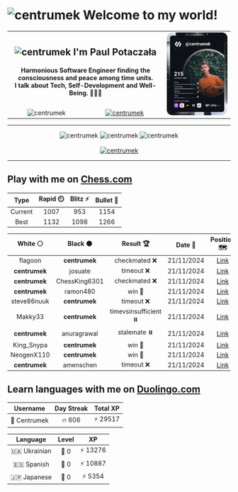 <h1>
  <img
    src="https://emojis.slackmojis.com/emojis/images/1531849430/4246/blob-sunglasses.gif"
    width="30"
    alt="centrumek"
  />
  Welcome to my world!
</h1>

<table>
  <tbody>
    <tr>
      <td align="center" width="70%" colspan="2">
        <h2>
          <img
            src="https://raw.githubusercontent.com/MartinHeinz/MartinHeinz/master/wave.gif"
            width="30px"
            alt="centrumek"
          />
          I'm Paul Potaczała
        </h2>
        <h4>
          Harmonious Software Engineer finding the consciousness and peace among time units.
          <br/>
          I talk about Tech, Self-Development and Well-Being. 🌿🧘🚀
        </h4>
      </td>
      <td width="30%" rowspan="2">
        <a href="https://app.daily.dev/centrumek">
          <img
            src="./devcard.svg"
            alt="centrumek"
          />
        </a>
      </td>
    </tr>
    <tr align="center">
      <td>
        <img
          src="https://komarev.com/ghpvc/?username=centrumek&label=visitors&color=0e75b6&style=flat"
          alt="centrumek"
        >
      </td>
      <td>
        <a href="https://stackoverflow.com/users/14496012/centrumek">
          <img
            src="https://stackoverflow.com/users/flair/14496012.png?theme=dark"
            alt="centrumek"
          >
        </a>
      </td>
    </tr>
  </tbody>
</table>

---
<div align="center">
  <img 
    src="https://github-readme-stats.vercel.app/api?username=centrumek&show_icons=true&count_private=true&theme=dark&hide_border=true&hide=issues,contribs&bg_color=00000000"
    alt="centrumek"
  />
  <img
    src="https://github-readme-stats.vercel.app/api/top-langs/?username=centrumek&layout=compact&hide_border=true&theme=dark&bg_color=00000000&langs_count=6&exclude_repo=air-statistic-app"
    alt="centrumek"
  />
  <img 
    src="https://github-readme-streak-stats.herokuapp.com?user=centrumek&theme=dark&hide_border=true&background=FFFFFF00"
    alt="centrumek"
  />
  <br/>
  <br/>
  <a href="https://www.buymeacoffee.com/centrumek">
    <img
      src="https://cdn.buymeacoffee.com/buttons/v2/default-orange.png"
      height="50"
      width="210"
      alt="centrumek"
    />
  </a>
</div>

---

## Play with me on [Chess.com](https://www.chess.com/member/centrumek)

<div align="center">
<!--START_SECTION:chessStats-->
<!-- Automatically generated with https://github.com/Balastrong/chess-stats-action -->

| Type | Rapid ⏲️ | Blitz ⚡ | Bullet 🔫 |
|:---:|:---:|:---:|:---:|
| Current | 1007 | 953 | 1154 |
| Best | 1132 | 1098 | 1266 |

| White ⚪ | Black ⚫ | Result 🏆 | Date 📅 | Position 🗺️ | Type 🕕 |
|:---:|:---:|:---:|:---:|:---:|:---:|
| flagoon | **centrumek** | checkmated ❌ | 21/11/2024 | <a href="http://www.ee.unb.ca/cgi-bin/tervo/fen.pl?select=3k1R2/8/2pK4/1p6/1Pr5/6P1/P7/8 b - - 3 46">Link</a> | Daily |
| **centrumek** | josuate | timeout ❌ | 21/11/2024 | <a href="http://www.ee.unb.ca/cgi-bin/tervo/fen.pl?select=2QR4/p7/5k1p/8/P1B4P/1P1K2n1/8/8 w - -">Link</a> | Bullet |
| **centrumek** | ChessKing6301 | checkmated ❌ | 21/11/2024 | <a href="http://www.ee.unb.ca/cgi-bin/tervo/fen.pl?select=6k1/pppn2p1/7p/2b1p3/4P3/1P5P/PBP3P1/3R1BqK w - -">Link</a> | Bullet |
| **centrumek** | ramon480 | win 🥇 | 21/11/2024 | <a href="http://www.ee.unb.ca/cgi-bin/tervo/fen.pl?select=r3k2r/3b1p2/3Kp1pp/q7/2p5/2N2P2/6PP/1R6 b kq -">Link</a> | Bullet |
| steve86nuuk | **centrumek** | timeout ❌ | 21/11/2024 | <a href="http://www.ee.unb.ca/cgi-bin/tervo/fen.pl?select=8/p5kp/2p1R1p1/1p6/6P1/1Q6/PP1K3P/R7 b - -">Link</a> | Bullet |
| Makky33 | **centrumek** | timevsinsufficient ⏸️ | 21/11/2024 | <a href="http://www.ee.unb.ca/cgi-bin/tervo/fen.pl?select=1Q6/8/8/5kP1/P7/8/5PQK/8 w - -">Link</a> | Bullet |
| **centrumek** | anuragrawal | stalemate ⏸️ | 21/11/2024 | <a href="http://www.ee.unb.ca/cgi-bin/tervo/fen.pl?select=8/p5pk/P1p5/K1P4q/6r1/8/8/8 w - -">Link</a> | Bullet |
| King_Snypa | **centrumek** | win 🥇 | 21/11/2024 | <a href="http://www.ee.unb.ca/cgi-bin/tervo/fen.pl?select=2kr3r/5n2/3p1p2/p1pPnP1p/5B1P/4R3/PP3q2/1K1R1B2 w - -">Link</a> | Bullet |
| NeogenX110 | **centrumek** | win 🥇 | 21/11/2024 | <a href="http://www.ee.unb.ca/cgi-bin/tervo/fen.pl?select=5r2/6k1/p7/1p3Q2/8/8/PPPB4/2K5 w - -">Link</a> | Bullet |
| **centrumek** | amenschen | timeout ❌ | 21/11/2024 | <a href="http://www.ee.unb.ca/cgi-bin/tervo/fen.pl?select=5k2/6p1/8/7q/8/7K/8/8 w - -">Link</a> | Bullet |

<!--END_SECTION:chessStats-->
</div>

## Learn languages with me on [Duolingo.com](https://www.duolingo.com/profile/Centrumek)

<div align="center">
<!--START_SECTION:duolingoStats-->
<!-- Automatically generated with https://github.com/centrumek/duolingo-readme-stats-->

| Username | Day Streak | Total XP |
|:---:|:---:|:---:|
| 👤 Centrumek | 🔥 606 | ⚡ 29517 |

| Language | Level | XP |
|:---:|:---:|:---:|
| 🇺🇦 Ukrainian | 👑 0 | ⚡ 13276 |
| 🇪🇸 Spanish | 👑 0 | ⚡ 10887 |
| 🇯🇵 Japanese | 👑 0 | ⚡ 5354 |

<!--END_SECTION:duolingoStats-->
</div>
<!--
**centrumek/centrumek** is a ✨ _special_ ✨ repository because its `README.md` (this file) appears on your GitHub profile.

Here are some ideas to get you started:

- 🔭 I’m currently working on ...
- 🌱 I’m currently learning ...
- 👯 I’m looking to collaborate on ...
- 🤔 I’m looking for help with ...
- 💬 Ask me about ...
- 📫 How to reach me: ...
- 😄 Pronouns: ...
- ⚡ Fun fact: ...
-->

